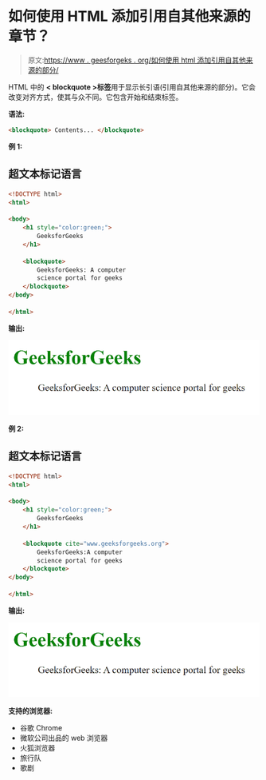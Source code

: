 # 如何使用 HTML 添加引用自其他来源的章节？

> 原文:[https://www . geesforgeks . org/如何使用 html 添加引用自其他来源的部分/](https://www.geeksforgeeks.org/how-to-add-section-that-is-quoted-from-another-source-using-html/)

HTML 中的 **< blockquote >标签**用于显示长引语(引用自其他来源的部分)。它会改变对齐方式，使其与众不同。它包含开始和结束标签。

**语法:**

```html
<blockquote> Contents... </blockquote>

```

**例 1:**

## 超文本标记语言

```html
<!DOCTYPE html>
<html>

<body>
    <h1 style="color:green;">
        GeeksforGeeks
    </h1>

    <blockquote>
        GeeksforGeeks: A computer
        science portal for geeks
    </blockquote>
</body>

</html>
```

**输出:**

![](img/e5e5e6216105d8e0c49860feb2fa064a.png)

**例 2:**

## 超文本标记语言

```html
<!DOCTYPE html>
<html>

<body>
    <h1 style="color:green;">
        GeeksforGeeks
    </h1>

    <blockquote cite="www.geeksforgeeks.org">
        GeeksforGeeks:A computer
        science portal for geeks
    </blockquote>
</body>

</html>
```

**输出:**

![](img/e5e5e6216105d8e0c49860feb2fa064a.png)

**支持的浏览器:**

*   谷歌 Chrome
*   微软公司出品的 web 浏览器
*   火狐浏览器
*   旅行队
*   歌剧